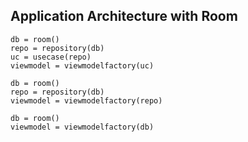 ## Application Architecture with Room

```
db = room()
repo = repository(db)
uc = usecase(repo)
viewmodel = viewmodelfactory(uc)
```

```
db = room()
repo = repository(db)
viewmodel = viewmodelfactory(repo)
```

```
db = room()
viewmodel = viewmodelfactory(db)
```
